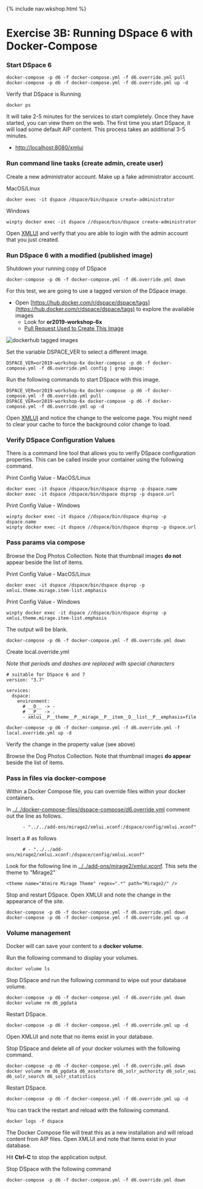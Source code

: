 {% include nav.wkshop.html %}
# Exercise 3B: Running DSpace 6 with Docker-Compose

### Start DSpace 6

```shell
docker-compose -p d6 -f docker-compose.yml -f d6.override.yml pull
docker-compose -p d6 -f docker-compose.yml -f d6.override.yml up -d
```

Verify that DSpace is Running
```shell
docker ps
```

It will take 2-5 minutes for the services to start completely.  Once they have started, you can view them on the web.
The first time you start DSpace, it will load some default AIP content.  This process takes an additional 3-5 minutes.
- [http://localhost:8080/xmlui](http://localhost:8080/xmlui)

### Run command line tasks (create admin, create user)

Create a new administrator account.  Make up a fake administrator account.

MacOS/Linux
```shell
docker exec -it dspace /dspace/bin/dspace create-administrator
```

Windows
```shell
winpty docker exec -it dspace //dspace/bin/dspace create-administrator
```

Open [XMLUI](http://localhost:8080/xmlui) and verify that you are able to login with the admin account that you just created.

### Run DSpace 6 with a modified (published image)

Shutdown your running copy of DSpace
```shell
docker-compose -p d6 -f docker-compose.yml -f d6.override.yml down
```

For this test, we are going to use a tagged version of the DSpace image.  
- Open [https://hub.docker.com/r/dspace/dspace/tags](https://hub.docker.com/r/dspace/dspace/tags) to explore the available images
  - Look for __or2019-workshop-6x__
  - [Pull Request Used to Create This Image](https://github.com/DSpace/DSpace/pull/2431/files)

![dockerhub tagged images](../dockerhub.png)

Set the variable DSPACE_VER to select a different image.

```shell
DSPACE_VER=or2019-workshop-6x docker-compose -p d6 -f docker-compose.yml -f d6.override.yml config | grep image:
```

Run the following commands to start DSpace with this image.

```shell
DSPACE_VER=or2019-workshop-6x docker-compose -p d6 -f docker-compose.yml -f d6.override.yml pull
DSPACE_VER=or2019-workshop-6x docker-compose -p d6 -f docker-compose.yml -f d6.override.yml up -d
```

Open [XMLUI](http://localhost:8080/xmlui) and notice the change to the welcome page.  You might need to clear your cache to force the background color change to load.

### Verify DSpace Configuration Values

There is a command line tool that allows you to verify DSpace configuration properties.  This can be called inside your container using the following command.

Print Config Value - MacOS/Linux
```shell
docker exec -it dspace /dspace/bin/dspace dsprop -p dspace.name
docker exec -it dspace /dspace/bin/dspace dsprop -p dspace.url
```

Print Config Value - Windows
```shell
winpty docker exec -it dspace //dspace/bin/dspace dsprop -p dspace.name
winpty docker exec -it dspace //dspace/bin/dspace dsprop -p dspace.url
```

### Pass params via compose

Browse the Dog Photos Collection.  Note that thumbnail images __do not__ appear beside the list of items.

Print Config Value - MacOS/Linux
```shell
docker exec -it dspace /dspace/bin/dspace dsprop -p xmlui.theme.mirage.item-list.emphasis
```

Print Config Value - Windows
```shell
winpty docker exec -it dspace //dspace/bin/dspace dsprop -p xmlui.theme.mirage.item-list.emphasis
```

The output will be blank.

```shell
docker-compose -p d6 -f docker-compose.yml -f d6.override.yml down
```

Create local.override.yml

_Note that periods and dashes are replaced with special characters_
```
# suitable for DSpace 6 and 7
version: "3.7"

services:
  dspace:
    environment:
      # __D__ -> -
      # __P__ -> .
      - xmlui__P__theme__P__mirage__P__item__D__list__P__emphasis=file
```

```shell
docker-compose -p d6 -f docker-compose.yml -f d6.override.yml -f local.override.yml up -d
```

Verify the change in the property value (see above)

Browse the Dog Photos Collection.  Note that thumbnail images __do appear__ beside the list of items.

### Pass in files via docker-compose
Within a Docker Compose file, you can override files within your docker containers.

In [../../docker-compose-files/dspace-compose/d6.override.yml](../../docker-compose-files/dspace-compose/d6.override.yml) comment out the line as follows.
```
      - "../../add-ons/mirage2/xmlui.xconf:/dspace/config/xmlui.xconf"
```

Insert a # as follows
```
      # - "../../add-ons/mirage2/xmlui.xconf:/dspace/config/xmlui.xconf"
```

Look for the following line in [../../add-ons/mirage2/xmlui.xconf](../../add-ons/mirage2/xmlui.xconf).  This sets the theme to "Mirage2"
```
<theme name="Atmire Mirage Theme" regex=".*" path="Mirage2/" />
```

Stop and restart DSpace.  Open XMLUI and note the change in the appearance of the site.

```shell
docker-compose -p d6 -f docker-compose.yml -f d6.override.yml down
docker-compose -p d6 -f docker-compose.yml -f d6.override.yml up -d
```


### Volume management

Docker will can save your content to a __docker volume__.

Run the following command to display your volumes.

```
docker volume ls
```

Stop DSpace and run the following command to wipe out your database volume.

```
docker-compose -p d6 -f docker-compose.yml -f d6.override.yml down
docker volume rm d6_pgdata
```

Restart DSpace.  

```shell
docker-compose -p d6 -f docker-compose.yml -f d6.override.yml up -d
```
Open XMLUI and note that no items exist in your database.

Stop DSpace and delete all of your docker volumes with the following command.

```
docker-compose -p d6 -f docker-compose.yml -f d6.override.yml down
docker volume rm d6_pgdata d6_assetstore d6_solr_authority d6_solr_oai d6_solr_search d6_solr_statistics
```

Restart DSpace.  

```shell
docker-compose -p d6 -f docker-compose.yml -f d6.override.yml up -d
```

You can track the restart and reload with the following command.

```
docker logs -f dspace
```

The Docker Compose file will treat this as a new installation and will reload content from AIP files.  Open XMLUI and note that items exist in your database.

Hit __Ctrl-C__ to stop the application output.

Stop DSpace with the following command
```
docker-compose -p d6 -f docker-compose.yml -f d6.override.yml down
```
